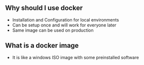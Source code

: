 ## Why should I use docker

- Installation and Configuration for local environments
- Can be setup once and will work for everyone later
- Same image can be used on production

## What is a docker image

- It is like a windows ISO image with some preinstalled software